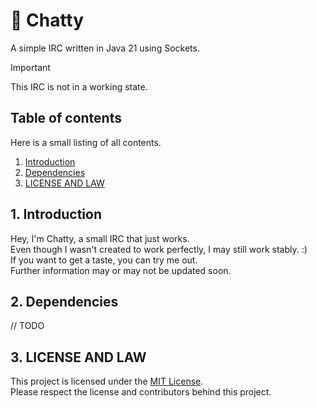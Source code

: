 # :pencil: Chatty

A simple IRC written in Java 21 using Sockets.

> [!IMPORTANT]
> This IRC is not in a working state.

## Table of contents

Here is a small listing of all contents.

1. [Introduction](#1-introduction)
2. [Dependencies](#2-dependencies)
3. [LICENSE AND LAW](#3-license-and-law)

## 1. Introduction

Hey, I'm Chatty, a small IRC that just works.  
Even though I wasn't created to work perfectly, I may still work stably. \:\)  
If you want to get a taste, you can try me out.  
Further information may or may not be updated soon.

## 2. Dependencies

// TODO

## 3. LICENSE AND LAW

This project is licensed under the [MIT License](/LICENSE).  
Please respect the license and contributors behind this project.
